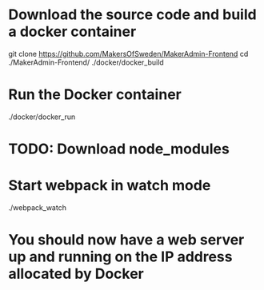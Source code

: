 # Download the source code and build a docker container
git clone https://github.com/MakersOfSweden/MakerAdmin-Frontend
cd ./MakerAdmin-Frontend/
./docker/docker_build

# Run the Docker container
./docker/docker_run

# TODO: Download node_modules

# Start webpack in watch mode
./webpack_watch

# You should now have a web server up and running on the IP address allocated by Docker
